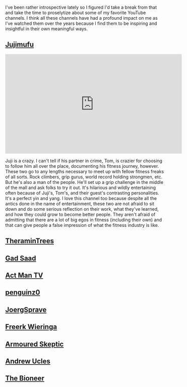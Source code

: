 I've been rather introspective lately so I figured I'd take a break from that and take the time to proselytize about some of my favorite YouTube channels. I think all these channels have had a profound impact on me as I've watched them over the years because I find them to be inspiring and insightful in their own meaningful ways.

## [Jujimufu](https://www.youtube.com/user/trickstutorials/featured)
<iframe width="560" height="315" src="https://www.youtube.com/embed/ulShMRAAyYo?start=96" frameborder="0" allow="accelerometer; autoplay; encrypted-media; gyroscope; picture-in-picture" allowfullscreen></iframe>

Juji is a crazy. I can't tell if his partner in crime, Tom, is crazier for choosing to follow him all over the place, documenting his fitness journey, however. These two go to any lengths necessary to meet up with fellow fitness freaks of all sorts. Rock climbers, grip gurus, world record holding strongmen, etc. But he's also a man of the people. He'll set up a grip challenge in the middle of the mall and ask folks to try it out. It's hilarious and wildly entertaining often because of Juji's, Tom's, and their guest's contrasting personalities. It's a perfect yin and yang. I love this channel too because despite all the antics done in the name of entertainment, these two are not afraid to sit down and do some serious reflection on their work, what they've learned, and how they could grow to become better people. They aren't afraid of admitting that there are a lot of big egos in fitness (including their own) and that can give people a false impression of what the fitness industry is like.

## [TheraminTrees](https://www.youtube.com/user/TheraminTrees/featured)

## [Gad Saad](https://www.youtube.com/channel/UCLH7qUqM0PLieCVaHA7RegA)

## [Act Man TV](https://www.youtube.com/channel/UCWRvdx9K5uKlnwZaiiWQO3w)

## [penguinz0](https://www.youtube.com/user/penguinz0)

## [JoergSprave](https://www.youtube.com/user/JoergSprave)

## [Freerk Wieringa](https://www.youtube.com/channel/UCPGxD_KKEb48mqhcjzPc3PA/videos)

## [Armoured Skeptic](https://www.youtube.com/channel/UC1BWMtZbNLVMSFgwSukjqCw)

## [Andrew Ucles](https://www.youtube.com/user/AndrewUcles)

## [The Bioneer](https://www.youtube.com/channel/UCIh_TPYPqjJuS_-nOfAIlfg)
